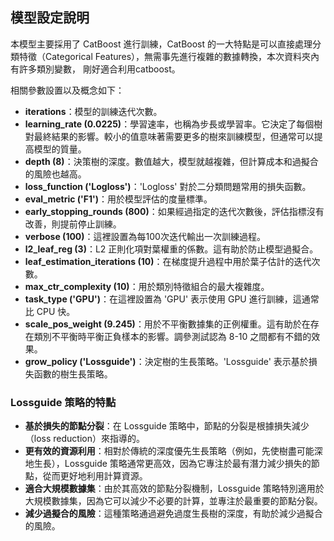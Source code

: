 ## 模型設定說明
本模型主要採用了 CatBoost 進行訓練，CatBoost 的一大特點是可以直接處理分類特徵（Categorical Features），無需事先進行複雜的數據轉換，本次資料夾內有許多類別變數，
剛好適合利用catboost。

相關參數設置以及概念如下：

- **iterations**：模型的訓練迭代次數。
- **learning_rate (0.0225)**：學習速率，也稱為步長或學習率。它決定了每個樹對最終結果的影響。較小的值意味著需要更多的樹來訓練模型，但通常可以提高模型的質量。
- **depth (8)**：決策樹的深度。數值越大，模型就越複雜，但計算成本和過擬合的風險也越高。
- **loss_function ('Logloss')**：'Logloss' 對於二分類問題常用的損失函數。
- **eval_metric ('F1')**：用於模型評估的度量標準。
- **early_stopping_rounds (800)**：如果經過指定的迭代次數後，評估指標沒有改善，則提前停止訓練。
- **verbose (100)**：這裡設置為每100次迭代輸出一次訓練過程。
- **l2_leaf_reg (3)**：L2 正則化項對葉權重的係數。這有助於防止模型過擬合。
- **leaf_estimation_iterations (10)**：在梯度提升過程中用於葉子估計的迭代次數。
- **max_ctr_complexity (10)**：用於類別特徵組合的最大複雜度。
- **task_type ('GPU')**：在這裡設置為 'GPU' 表示使用 GPU 進行訓練，這通常比 CPU 快。
- **scale_pos_weight (9.245)**：用於不平衡數據集的正例權重。這有助於在存在類別不平衡時平衡正負樣本的影響。調參測試認為 8-10 之間都有不錯的效果。
- **grow_policy ('Lossguide')**：決定樹的生長策略。'Lossguide' 表示基於損失函數的樹生長策略。

### Lossguide 策略的特點
- **基於損失的節點分裂**：在 Lossguide 策略中，節點的分裂是根據損失減少（loss reduction）來指導的。
- **更有效的資源利用**：相對於傳統的深度優先生長策略（例如，先使樹盡可能深地生長），Lossguide 策略通常更高效，因為它專注於最有潛力減少損失的節點，從而更好地利用計算資源。
- **適合大規模數據集**：由於其高效的節點分裂機制，Lossguide 策略特別適用於大規模數據集，因為它可以減少不必要的計算，並專注於最重要的節點分裂。
- **減少過擬合的風險**：這種策略通過避免過度生長樹的深度，有助於減少過擬合的風險。

